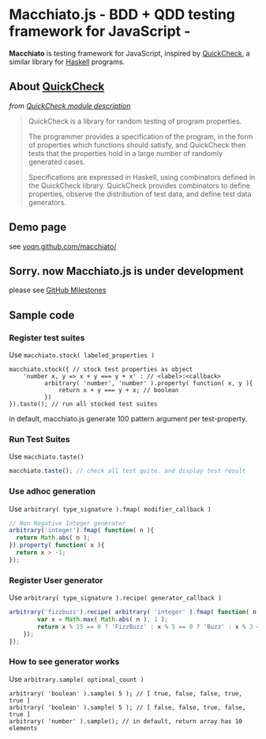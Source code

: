 # Macchiato.js - BDD + QDD testing framework for JavaScript -
**Macchiato** is testing framework for JavaScript, inspired by [QuickCheck](http://hackage.haskell.org/package/QuickCheck-2.4.2), a similar library for [Haskell](http://www.haskell.org/) programs.

## About [QuickCheck](http://hackage.haskell.org/package/QuickCheck-2.4.2)
_from [QuickCheck module description](http://hackage.haskell.org/package/QuickCheck-2.4.2)_

> QuickCheck is a library for random testing of program properties.
> 
> The programmer provides a specification of the program, in the form of properties which functions should satisfy, and QuickCheck then tests that the properties hold in a large number of randomly generated cases.
> 
> Specifications are expressed in Haskell, using combinators defined in the QuickCheck library. QuickCheck provides combinators to define properties, observe the distribution of test data, and define test data generators.

## Demo page
see [voqn.github.com/macchiato/](http://voqn.github.com/macchiato/)

## Sorry. now Macchiato.js is under development
please see [GitHub Milestones](https://github.com/VoQn/macchiato/issues/milestones/)

## Sample code
### Register test suites
Use `macchiato.stock( labeled_properties )`

``` {.javascript}
macchiato.stock({ // stock test properties as object
    'number x, y => x + y === y + x' : // <label>:<callback>
          arbitrary( 'number', 'number' ).property( function( x, y ){
              return x + y === y + x; // boolean
          })
}).taste(); // run all stocked test suites
```

in default, macchiato.js generate 100 pattern argument per test-property.

### Run Test Suites
Use `macchiato.taste()`

```javascript
macchiato.taste(); // check all test quite. and display test result
```

### Use adhoc generation
Use `arbitrary( type_signature ).fmap( modifier_callback )`
```javascript
// Non Negative Integer generator
arbitrary('integer').fmap( function( n ){
  return Math.abs( n );
}).property( function( x ){
  return x > -1;
});
```

### Register User generator
Use `arbitrary( type_signature ).recipe( generator_callback )`

```javascript
arbitrary('fizzbuzz').recipe( arbitrary( 'integer' ).fmap( function( n ){
        var x = Math.max( Math.abs( n ), 1 );
        return x % 15 == 0 ? 'FizzBuzz' : x % 5 == 0 ? 'Buzz' : x % 3 == 0 ? 'Fizz' : x;
    });
});
```

### How to see generator works
Use `arbitrary.sample( optional_count )`

``` {.javascript}
arbitrary( 'boolean' ).sample( 5 ); // [ true, false, false, true, true ]
arbitrary( 'boolean' ).sample( 5 ); // [ false, false, true, false, true ]
arbitrary( 'number' ).sample(); // in default, return array has 10 elements
```
